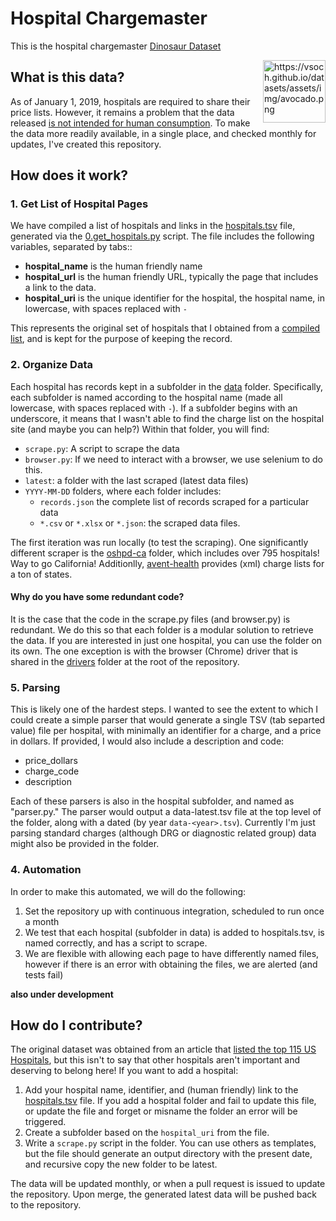 # Hospital Chargemaster

This is the hospital chargemaster [Dinosaur Dataset](https://vsoch.github.io/datasets)

<a target="_blank" href="https://camo.githubusercontent.com/d0eb19f161d4795a9c137b9b71c70b008d7c5e8e/68747470733a2f2f76736f63682e6769746875622e696f2f64617461736574732f6173736574732f696d672f61766f6361646f2e706e67"><img src="https://camo.githubusercontent.com/d0eb19f161d4795a9c137b9b71c70b008d7c5e8e/68747470733a2f2f76736f63682e6769746875622e696f2f64617461736574732f6173736574732f696d672f61766f6361646f2e706e67" alt="https://vsoch.github.io/datasets/assets/img/avocado.png" data-canonical-src="https://vsoch.github.io/datasets/assets/img/avocado.png" style="max-width:100%; float:right" width="100px"></a>

## What is this data?

As of January 1, 2019, hospitals are required to share their price lists. However,
 it remains a problem that the data released
[is not intended for human consumption](https://qz.com/1518545/price-lists-for-the-115-biggest-us-hospitals-new-transparency-law/). To make the data more readily available, in a single place, and checked monthly for updates, I've created
this repository.

## How does it work?

### 1. Get List of Hospital Pages

We have compiled a list of hospitals and links in the [hospitals.tsv](hospitals.tsv) 
file, generated via the [0.get_hospitals.py](0.get_hospitals.py) script. 
The file includes the following variables, separated by tabs::

 - **hospital_name** is the human friendly name
 - **hospital_url** is the human friendly URL, typically the page that includes a link to the data.
 - **hospital_uri** is the unique identifier for the hospital, the hospital name, in lowercase, with spaces replaced with `-`

This represents the original set of hospitals that I obtained from a [compiled list](https://www.cms.gov/newsroom/fact-sheets/fiscal-year-fy-2019-medicare-hospital-inpatient-prospective-payment-system-ipps-and-long-term-acute-0), and is kept
for the purpose of keeping the record.

### 2. Organize Data

Each hospital has records kept in a subfolder in the [data](data) folder. Specifically,
each subfolder is named according to the hospital name (made all lowercase, with spaces 
replaced with `-`). If a subfolder begins with an underscore, it means that I wasn't
able to find the charge list on the hospital site (and maybe you can help?) 
Within that folder, you will find:

 - `scrape.py`: A script to scrape the data
 - `browser.py`: If we need to interact with a browser, we use selenium to do this.
 - `latest`: a folder with the last scraped (latest data files)
 - `YYYY-MM-DD` folders, where each folder includes:
   - `records.json` the complete list of records scraped for a particular data
   - `*.csv` or `*.xlsx` or `*.json`: the scraped data files.

The first iteration was run locally (to test the scraping). One significantly different
scraper is the [oshpd-ca](data/oshpd-ca) folder, which includes over 795 hospitals! Way to go
California! Additionlly, [avent-health](data/advent-health) provides (xml) charge lists
for a ton of states.

#### Why do you have some redundant code?

It is the case that the code in the scrape.py files (and browser.py) is redundant. We do this so
that each folder is a modular solution to retrieve the data. If you are interested in just
one hospital, you can use the folder on its own. The one exception is with the browser (Chrome)
driver that is shared in the [drivers](drivers) folder at the root of the repository.

### 5. Parsing

This is likely one of the hardest steps. I wanted to see the extent to which I could
create a simple parser that would generate a single TSV (tab separted value) file
per hospital, with minimally an identifier for a charge, and a price in dollars. If
provided, I would also include a description and code:

 - price_dollars
 - charge_code
 - description

Each of these parsers is also in the hospital subfolder, and named as "parser.py."
The parser would output a data-latest.tsv file at the top level of the folder, along with a dated (by year `data-<year>.tsv`). Currently I'm just parsing standard charges (although DRG or diagnostic related group) data might also be provided in the folder.

### 4. Automation

In order to make this automated, we will do the following:

 1. Set the repository up with continuous integration, scheduled to run once a month
 2. We test that each hospital (subfolder in data) is added to hospitals.tsv, is named correctly, and has a script to scrape.
 3. We are flexible with allowing each page to have differently named files, however if there is an error with obtaining the files, we are alerted (and tests fail)

**also under development**

## How do I contribute?

The original dataset was obtained from an article that [listed the top 115 US Hospitals](https://www.cms.gov/newsroom/fact-sheets/fiscal-year-fy-2019-medicare-hospital-inpatient-prospective-payment-system-ipps-and-long-term-acute-0), but this isn't to say that other hospitals aren't
important and deserving to belong here! If you want to add a hospital:

 1. Add your hospital name, identifier, and (human friendly) link to the [hospitals.tsv](hospitals.tsv) file. If you add a hospital folder and fail to update this file, or update the file and forget or misname the folder an error will be triggered.
 2. Create a subfolder based on the `hospital_uri` from the file.
 3. Write a `scrape.py` script in the folder. You can use others as templates, but the file should generate an output directory with the present date, and recursive copy the new folder to be latest.

The data will be updated monthly, or when a pull request is issued to update the repository.
Upon merge, the generated latest data will be pushed back to the repository.
